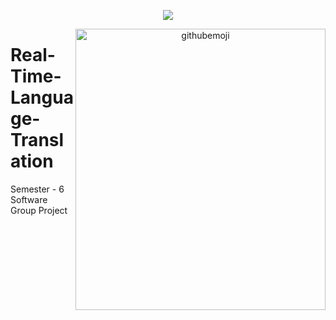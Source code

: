 <p align="center"><img align="center" src="https://readme-typing-svg.herokuapp.com?font=&color=%23F7801C&size=22&lines=Real+Time+Language+Translation"/></p>

<p align="center"><img align="right" border_radius="25%" width="400px" height="450px" alt="githubemoji"src="https://camo.githubusercontent.com/63abdc3407ab5749a6fa046151ee56433f7922da540e1aa8d3b5795200dde75f/68747470733a2f2f6f63746f6465782e6769746875622e636f6d2f696d616765732f6461667470756e6b746f6361742d6775792e676966"/></p>

# Real-Time-Language-Translation
Semester - 6 Software Group Project
